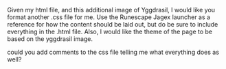 Given my html file, and this additional image of Yggdrasil, I would like you format another .css file for me. Use the Runescape Jagex launcher as a reference for how the content should be laid out, but do be sure to include everything in the .html file. Also, I would like the theme of the page to be based on the yggdrasil image.

could you add comments to the css file telling me what everything does as well?